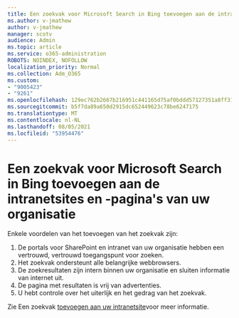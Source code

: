 ```yaml
---
title: Een zoekvak voor Microsoft Search in Bing toevoegen aan de intranetsites en -pagina's van uw organisatie
ms.author: v-jmathew
author: v-jmathew
manager: scotv
audience: Admin
ms.topic: article
ms.service: o365-administration
ROBOTS: NOINDEX, NOFOLLOW
localization_priority: Normal
ms.collection: Adm_O365
ms.custom:
- "9005423"
- "9261"
ms.openlocfilehash: 129ec762b2667b216951c441165d75af0bddd57127351a8ff31fc2793e4479d8
ms.sourcegitcommit: b5f7da89a650d2915dc652449623c78be6247175
ms.translationtype: MT
ms.contentlocale: nl-NL
ms.lasthandoff: 08/05/2021
ms.locfileid: "53954476"
---
```

# <a name="add-a-search-box-for-microsoft-search-in-bing-to-your-organizations-intranet-sites-and-pages"></a>Een zoekvak voor Microsoft Search in Bing toevoegen aan de intranetsites en -pagina's van uw organisatie

Enkele voordelen van het toevoegen van het zoekvak zijn:

1. De portals voor SharePoint en intranet van uw organisatie hebben een vertrouwd, vertrouwd toegangspunt voor zoeken.
2. Het zoekvak ondersteunt alle belangrijke webbrowsers.
3. De zoekresultaten zijn intern binnen uw organisatie en sluiten informatie van internet uit.
4. De pagina met resultaten is vrij van advertenties.
5. U hebt controle over het uiterlijk en het gedrag van het zoekvak.

Zie Een zoekvak [toevoegen aan uw intranetsite](https://go.microsoft.com/fwlink/?linkid=2151387)voor meer informatie.
